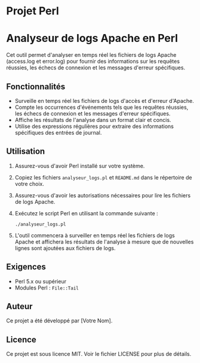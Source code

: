 # Projet Perl


# Analyseur de logs Apache en Perl

Cet outil permet d'analyser en temps réel les fichiers de logs Apache (access.log et error.log) pour fournir des informations sur les requêtes réussies, les échecs de connexion et les messages d'erreur spécifiques.

## Fonctionnalités

- Surveille en temps réel les fichiers de logs d'accès et d'erreur d'Apache.
- Compte les occurrences d'événements tels que les requêtes réussies, les échecs de connexion et les messages d'erreur spécifiques.
- Affiche les résultats de l'analyse dans un format clair et concis.
- Utilise des expressions régulières pour extraire des informations spécifiques des entrées de journal.

## Utilisation

1. Assurez-vous d'avoir Perl installé sur votre système.
2. Copiez les fichiers `analyseur_logs.pl` et `README.md` dans le répertoire de votre choix.
3. Assurez-vous d'avoir les autorisations nécessaires pour lire les fichiers de logs Apache.
4. Exécutez le script Perl en utilisant la commande suivante :

    ```
    ./analyseur_logs.pl
    ```

5. L'outil commencera à surveiller en temps réel les fichiers de logs Apache et affichera les résultats de l'analyse à mesure que de nouvelles lignes sont ajoutées aux fichiers de logs.

## Exigences

- Perl 5.x ou supérieur
- Modules Perl : `File::Tail`

## Auteur

Ce projet a été développé par [Votre Nom].

## Licence

Ce projet est sous licence MIT. Voir le fichier LICENSE pour plus de détails.
